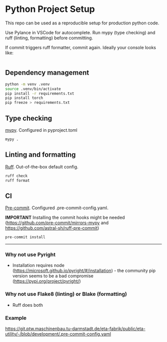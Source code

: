# Python Project Setup

This repo can be used as a reproducible setup for production python code.

Use Pylance in VSCode for autocomplete. Run mypy (type checking) and ruff (linting, formatting) before committing.

If commit triggers ruff formatter, commit again. Ideally your console looks like:

```bash

```

## Dependency management

```bash
python -m venv .venv
source .venv/bin/activate 
pip install -r requirements.txt
pip install torch
pip freeze > requirements.txt
```

## Type checking

[mypy](https://github.com/python/mypy). Configured in pyproject.toml

```bash
mypy .
```

## Linting and formatting

[Ruff](https://github.com/astral-sh/ruff). Out-of-the-box default config.

```bash
ruff check
ruff format
```

## CI

[Pre-commit](https://github.com/pre-commit/pre-commit). Configured .pre-commit-config.yaml.

**IMPORTANT** Installing the commit hooks might be needed (https://github.com/pre-commit/mirrors-mypy and https://github.com/astral-sh/ruff-pre-commit)

```bash 
pre-commit install
```

---

### Why not use Pyright

- Installation requires node (https://microsoft.github.io/pyright/#/installation) - the community pip version seems to be a bad compromise (https://pypi.org/project/pyright/)

### Why not use Flake8 (linting) or Blake (formatting)

- Ruff does both

### Example

https://git.ptw.maschinenbau.tu-darmstadt.de/eta-fabrik/public/eta-utility/-/blob/development/.pre-commit-config.yaml